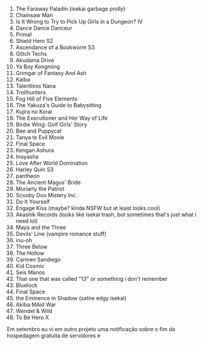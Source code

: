 1. The Faraway Paladin (isekai garbage prolly)
2. Chainsaw Man
3. Is It Wrong to Try to Pick Up Girls in a Dungeon? IV
4. Dance Dance Danceur
5. Primal
6. Shield Hero S2
7. Ascendance of a Bookworm S3
8. Glitch Techs
9. Akudama Drive
10. Ya Boy Kongming
11. Grimgar of Fantasy And Ash
12. Kaiba
13. Talentless Nana
14. Trollhunters
15. Fog Hill of Five Elements
16. The Yakuza's Guide to Babysitting
17. Kujira no Korai
18. The Executioner and Her Way of Life
19. Birdie Wing: Golf Girls' Story
20. Bee and Puppycat
21. Tanya te Evil Movie
22. Final Space
23. Kengan Ashura
24. Inuyasha
25. Love After World Domination
26. Harley Quin S3
27. pantheon
28. The Ancient Magus' Bride
29. Moriarty the Patriot
30. Scooby Doo Mistery Inc.
31. Do It Yourself
32. Engage Kiss (maybe? kinda NSFW but at least looks cool)
33. Akashik Records (looks like isekai trash, but sometimes that's just what i need lol)
34. Maya and the Three
35. Devils' Line (vampire romance stuff)
36. inu-oh
37. Three Below
38. The Hollow
39. Carmen Sandiego
40. Kid Cosmic
41. Seis Manos
42. That one that was called "13" or something i don't remember
43. Bluelock
44. Final Space
45. the Eminence in Shadow (satire edgy isekai)
46. Akiba MAid War
47. Wendel & Wild
48. To Be Hero X

Em setembro eu vi em outro projeto uma notificação sobre o fim da hospedagem gratuita de servidores e 